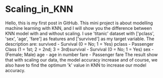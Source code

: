 # Scaling_in_KNN
Hello, this is my first post in GitHub. 
This mini project is about modelling machine learning with KNN, and I will show you the difference between KNN model with and without scaling.
I use 'titanic' dataset with ['pclass', 'sex', 'age', 'fare'] as features and ['survived'] as my target variable.
The description are:
survived - Survival (0 = No; 1 = Yes)
pclass - Passenger Class (1 = 1st; 2 = 2nd; 3 = 3rd)survival - Survival (0 = No; 1 = Yes)
sex - (Female; Male)
age - age in number
fare - Passenger fare
The result show that with scaling our data, the model accuracy increase and of course, we also have to find the optimum 'k' value in KNN to increase our model accuracy.
